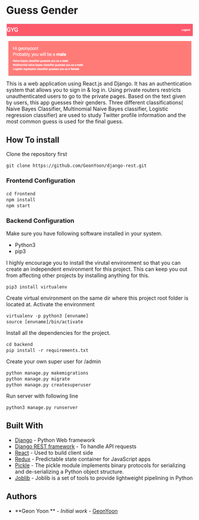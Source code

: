 # Guess  Gender
![image](img/pic4.png)
This is a web application using React.js and Django. 
It has an authentication system that allows you to sign in & log in. 
Using private routers restricts unauthenticated users to go to the private pages. Based on the text given by users, this app guesses their genders. Three different classifications( Naive Bayes Classifier, Multinomial Naive Bayes classifier, Logistic regression classifier) are used to study Twitter profile information and the most common guess is used for the final guess. 


## How To install

Clone the repository first
```
git clone https://github.com/GeonYoon/django-rest.git
```

### Frontend Configuration

```
cd frontend
npm install 
npm start 
```

### Backend Configuration

Make sure you have following software installed in your system. 
* Python3
* pip3

I highly encourage you to install the virutal environment so that you can create an independent environment
for this project. This can keep you out from affecting other projects by installing anything for this. 
```
pip3 install virtualenv 
```
Create virtual environment on the same dir where this project root folder is located at. 
Activate the environment
```
virtualenv -p python3 [envname]
source [envname]/bin/activate 
```
Install all the dependencies for the project.
```
cd backend
pip install -r requirements.txt
```

Create your own super user for /admin
```
python manage.py makemigrations
python manage.py migrate
python manage.py createsuperuser 
```

Run server with following line
```
python3 manage.py runserver
```


## Built With

* [Django](https://www.djangoproject.com) - Python Web framework
* [Django REST framework](https://www.django-rest-framework.org) - To handle API requests
* [React](https://reactjs.org/) - Used to build client side
* [Redux](http://redux.js.org/docs/basics/UsageWithReact.html) - Predictable state container for JavaScript apps
* [Pickle](https://docs.python.org/3/library/pickle.html) - The pickle module implements binary protocols for serializing and de-serializing a Python object structure.
* [Joblib](https://pypi.org/project/joblib/) - Joblib is a set of tools to provide lightweight pipelining in Python

## Authors
* **Geon Yoon ** - *Initial work* - [GeonYoon](https://github.com/GeonYoon)